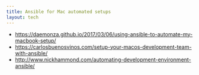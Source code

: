 ```yaml
---
title: Ansible for Mac automated setups
layout: tech
---
```


* <https://daemonza.github.io/2017/03/06/using-ansible-to-automate-my-macbook-setup/>
* <https://carlosbuenosvinos.com/setup-your-macos-development-team-with-ansible/>
* <http://www.nickhammond.com/automating-development-environment-ansible/>

